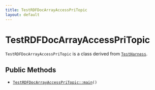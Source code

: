 ```yaml
---
title: TestRDFDocArrayAccessPriTopic
layout: default
---
```


# TestRDFDocArrayAccessPriTopic

<code>TestRDFDocArrayAccessPriTopic</code> is a class derived from <code><a href="TestHarness">TestHarness</a></code>.

## Public Methods

* <code><a href="TestRDFDocArrayAccessPriTopic%3A%3Amain">TestRDFDocArrayAccessPriTopic::main</a>()</code>

